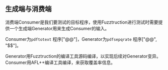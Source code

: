 
## 生成端与消费端
消费端Consumer是我们要测试的目标程序，使用Fuzztruction进行测试时需要提供一个生成端Generator用来生成Consumer的输入。

Consumer为`pdftotext` 程序\["@@"\]，Generator为`pdfsepqrate` 程序\["@@", "\$\$"\]。



Generator用Fuzztruction的编译工具源码编译，以实现后续对Generator变异。Consumer用AFL++编译工具编译，来获取覆盖率信息。
